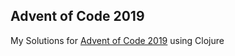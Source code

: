 ## Advent of Code 2019

My Solutions for [Advent of Code 2019](https://adventofcode.com/2019) using Clojure

